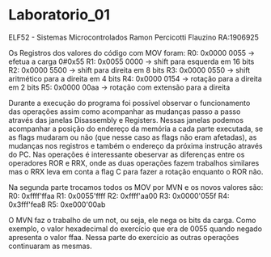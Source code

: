 # Laboratorio_01
ELF52 - Sistemas Microcontrolados
Ramon Percicotti Flauzino RA:1906925

Os Registros dos valores do código com MOV foram:
R0: 0x0000 0055 -> efetua a carga 0#0x55
R1: 0x0055 0000 -> shift para esquerda em 16 bits
R2: 0x0000 5500 -> shift para direita em 8 bits
R3: 0x0000 0550 -> shift aritmético para a direita em 4 bits
R4: 0x0000 0154 -> rotação para a direita em 2 bits
R5: 0x0000 00aa -> rotação com extensão para a direita

Durante a execução do programa foi possível observar o funcionamento das operações assim como acompanhar as mudanças passo a passo através das janelas Disassembly e Registers. Nessas janelas podemos acompanhar a posição do endereço da memória a cada parte executada, se as flags mudaram ou não (que nesse caso as flags não eram afetadas), as mudanças nos registros e também o endereço da próxima instrução através do PC. Nas operações é interessante obeservar as diferenças entre os operadores ROR e RRX, onde as duas operações fazem trabalhos similares mas o RRX leva em conta a flag C para fazer a rotação enquanto o ROR não.

Na segunda parte trocamos todos os MOV por MVN e os novos valores são:
R0: 0xffff'ffaa
R1: 0x0055'ffff
R2: 0xffff'aa00
R3: 0x0000'055f
R4: 0x3fff'fea8
R5: 0xe000'00ab

O MVN faz o trabalho de um not, ou seja, ele nega os bits da carga. Como exemplo, o valor hexadecimal do exercício que era de 0055 quando negado apresenta o valor ffaa. Nessa parte do exercício as outras operações continuaram as mesmas.
